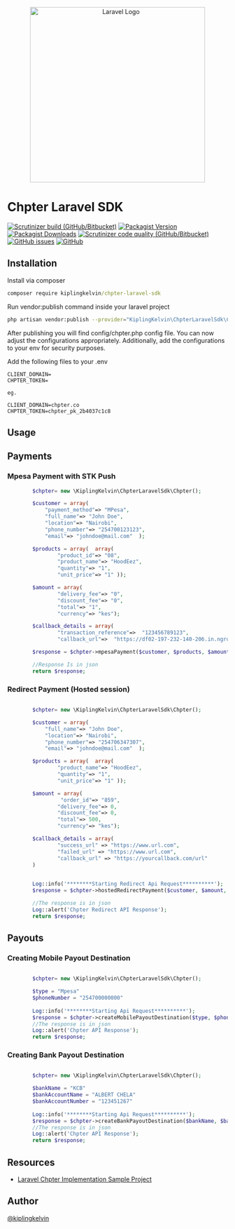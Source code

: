 <p align="center"><a href="https://laravel.com" target="_blank"><img src="https://raw.githubusercontent.com/laravel/art/master/logo-lockup/5%20SVG/2%20CMYK/1%20Full%20Color/laravel-logolockup-cmyk-red.svg" width="400" alt="Laravel Logo"></a></p>

# Chpter Laravel SDK

[![Scrutinizer build (GitHub/Bitbucket)](https://img.shields.io/scrutinizer/build/g/kiplingkelvin/ChpterLaravelSdk?style=flat-square)](https://scrutinizer-ci.com/g/kiplingkelvin/ChpterLaravelSdk/)
[![Packagist Version](https://img.shields.io/packagist/v/kiplingkelvin/chpter-laravel-sdk?style=flat-square)](https://packagist.org/packages/kiplingkelvin/chpter-laravel-sdk)
[![Packagist Downloads](https://img.shields.io/packagist/dt/kiplingkelvin/chpter-laravel-sdk?style=flat-square)](https://packagist.org/packages/kiplingkelvin/chpter-laravel-sdk)
[![Scrutinizer code quality (GitHub/Bitbucket)](https://img.shields.io/scrutinizer/quality/g/kiplingkelvin/ChpterLaravelSdk?style=flat-square)](https://scrutinizer-ci.com/g/kiplingkelvin/ChpterLaravelSdk/)
[![GitHub issues](https://img.shields.io/github/issues/kiplingkelvin/ChpterLaravelSdk?style=flat-square)](https://github.com/kiplingkelvin/ChpterLaravelSdk)
[![GitHub](https://img.shields.io/github/license/kiplingkelvin/ChpterLaravelSdk?style=flat-square)](https://github.dev/kiplingkelvin/ChpterLaravelSdk)


## Installation
Install via composer
```cmd
composer require kiplingkelvin/chpter-laravel-sdk
```
   
Run vendor:publish command inside your laravel project

```bash
php artisan vendor:publish --provider="KiplingKelvin\ChpterLaravelSdk\ChpterServiceProvider"
```
After publishing you will find config/chpter.php config file. You can now adjust the configurations appropriately. Additionally, add the configurations to your env for security purposes.

Add the following files to your .env
```env
CLIENT_DOMAIN=
CHPTER_TOKEN=

eg.

CLIENT_DOMAIN=chpter.co
CHPTER_TOKEN=chpter_pk_2b4037c1c8

```

## Usage
## Payments
### Mpesa Payment with STK Push 

```php
        $chpter= new \KiplingKelvin\ChpterLaravelSdk\Chpter();

        $customer = array( 
            "payment_method"=> "MPesa",
            "full_name"=> "John Doe",
            "location"=> "Nairobi",
            "phone_number"=> "254700123123",
            "email"=> "johndoe@mail.com"  );

        $products = array(  array( 
                "product_id"=> "08",
                "product_name"=> "HoodEez",
                "quantity"=> "1",
                "unit_price"=> "1" ));

        $amount = array( 
                "delivery_fee"=> "0",
                "discount_fee"=> "0",
                "total"=> "1",
                "currency"=> "kes");

        $callback_details = array( 
                "transaction_reference"=>  "123456789123",
                "callback_url"=>  "https://df02-197-232-140-206.in.ngrok.io/api/chpter_mpesa_payment_callback_url" );

        $response = $chpter->mpesaPayment($customer, $products, $amount, $callback_details);

        //Response Is in json
        return $response;
```

### Redirect Payment (Hosted session)
```php

        $chpter= new \KiplingKelvin\ChpterLaravelSdk\Chpter();

        $customer = array( 
            "full_name"=> "John Doe",
            "location"=> "Nairobi",
            "phone_number"=> "254706347307",
            "email"=> "johndoe@mail.com"  );

        $products = array(  array( 
                "product_name"=> "HoodEez",
                "quantity"=> "1",
                "unit_price"=> "1" ));

        $amount = array( 
                 "order_id"=> "859",
                "delivery_fee"=> 0,
                "discount_fee"=> 0,
                "total"=> 500,
                "currency"=> "kes");

        $callback_details = array( 
                "success_url" => "https://www.url.com",
                "failed_url" => "https://www.url.com",
                "callback_url" => "https://yourcallback.com/url"
        )

        
        Log::info('********Starting Redirect Api Request**********');
        $response = $chpter->hostedRedirectPayment($customer, $amount, $callback_details);

        //The response is in json
        Log::alert('Chpter Redirect API Response');
        return $response;

```
## Payouts
### Creating Mobile Payout Destination
```php

        $chpter= new \KiplingKelvin\ChpterLaravelSdk\Chpter();

        $type = "Mpesa"
        $phoneNumber = "254700000000"
        
        Log::info('********Starting Api Request**********');
        $response = $chpter->createMobilePayoutDestination($type, $phoneNumber);
        //The response is in json
        Log::alert('Chpter API Response');
        return $response;

```

### Creating Bank Payout Destination
```php

        $chpter= new \KiplingKelvin\ChpterLaravelSdk\Chpter();

        $bankName = "KCB"
        $bankAccountName = "ALBERT CHELA"
        $bankAccountNumber = "123451267"
        
        Log::info('********Starting Api Request**********');
        $response = $chpter->createBankPayoutDestination($bankName, $bankAccountName, $bankAccountNumber);
        //The response is in json
        Log::alert('Chpter API Response');
        return $response;

```

## Resources

- [Laravel Chpter Implementation Sample Project](https://github.com/kiplingkelvin/chpter-laravel-sample)

## Author

[@kiplingkelvin](https://www.github.com/kiplingkelvin)



